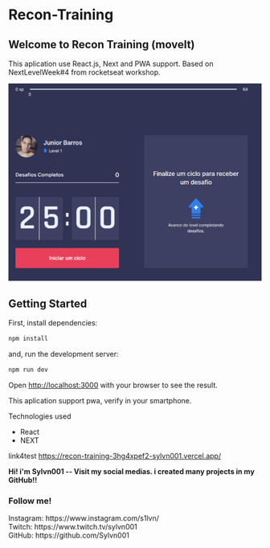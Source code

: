 # Recon-Training

<h2>Welcome to Recon Training (moveIt) </h2>
<p>This aplication use React.js, Next and PWA support. Based on NextLevelWeek#4 from rocketseat workshop.</p>

<img src="home.png"/>

## Getting Started

First, install dependencies:

```bash
npm install
```
and, run the development server:

```bash
npm run dev
```

Open [http://localhost:3000](http://localhost:3000) with your browser to see the result.

This aplication support pwa, verify in your smartphone. 

Technologies used 

<ul>
  <li>React</li>
  <li>NEXT</li>
</ul>

link4test https://recon-training-3hg4xpef2-sylvn001.vercel.app/



<strong> Hi! i'm Sylvn001 -- Visit my social medias. i created many projects in my GitHub!! </strong>

<h3> Follow me! </h3>
Instagram: https://www.instagram.com/s1lvn/ <br> 
Twitch: https://www.twitch.tv/sylvn001 <br>
GitHub: https://github.com/Sylvn001 <br>

